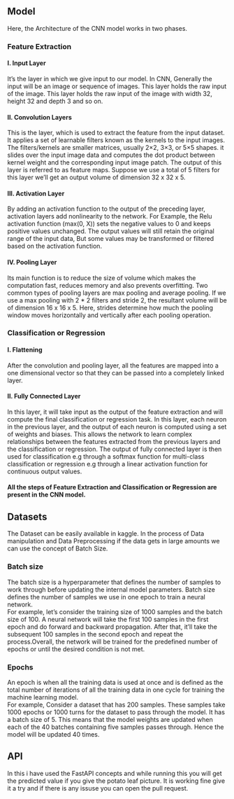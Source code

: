 ## Model
Here, the Architecture of the CNN model works in two phases.
### Feature Extraction
#### I. Input Layer
 It’s the layer in which we give input to our model. In CNN, Generally the input will be an image or sequence of images. This layer holds the raw input of the image. This layer holds the raw input of the image with width 32, height 32 and depth 3 and so on.
#### II. Convolution Layers
This is the layer, which is used to extract the feature from the input dataset. It applies a set of learnable filters known as the kernels to the input images. The filters/kernels are smaller matrices, usually 2×2, 3×3, or 5×5 shapes. it slides over the input image data and computes the dot product between kernel weight and the corresponding input image patch. The output of this layer is referred to as feature maps. Suppose we use a total of 5 filters for this layer we’ll get an output volume of dimension 32 x 32 x 5.
#### III. Activation Layer
By adding an activation function to the output of the preceding layer, activation layers add nonlinearity to the network. For Example, the Relu activation function (max(0, X)) sets the negative values to 0 and keeps positive values unchanged. The output values will still retain the original range of the input data, But some values may be transformed or filtered based on the activation function.
#### IV. Pooling Layer
Its main function is to reduce the size of volume which makes the computation fast, reduces memory and also prevents overfitting. Two common types of pooling layers are max pooling and average pooling. If we use a max pooling with 2 * 2 filters and stride 2, the resultant volume will be of dimension 16 x 16 x 5. Here, strides determine how much the pooling window moves horizontally and vertically after each pooling operation.
### Classification or Regression
#### I. Flattening
After the convolution and pooling layer, all the features are mapped into a one dimensional vector so that they can be passed into a completely linked layer.
#### II. Fully Connected Layer
In this layer,  it will take input as the output of the feature extraction and will compute the final classification or regression task. In this layer, each neuron in the previous layer, and the output of each neuron is computed using a set of weights and biases. This allows the network to learn complex relationships between the features extracted from the previous layers and the classification or regression. The output of fully connected layer is then used for classification e.g through a softmax function for multi-class classification or regression e.g through a linear activation function for continuous output values.



#### All the steps of Feature Extraction and Classification or Regression are present in the CNN model.


## Datasets
The Dataset can be easily available in kaggle. In the process of Data manipulation and Data Preprocessing if the data gets in large amounts we can use the concept of Batch Size.

### Batch size
The batch size is a hyperparameter that defines the number of samples to work through before updating the internal model parameters. Batch size defines the number of samples we use in one epoch to train a neural network.<br>
For example, let’s consider the training size of 1000 samples and the batch size of 100. A neural network will take the first 100 samples in the first epoch and do forward and backward propagation. After that, it’ll take the subsequent 100 samples in the second epoch and repeat the process.Overall, the network will be trained for the predefined number of epochs or until the desired condition is not met.


### Epochs
An epoch is when all the training data is used at once and is defined as the total number of iterations of all the training data in one cycle for training the machine learning model.<br>
For example, Consider a dataset that has 200 samples. These samples take 1000 epochs or 1000 turns for the dataset to pass through the model. It has a batch size of 5. This means that the model weights are updated when each of the 40 batches containing five samples passes through. Hence the model will be updated 40 times. 

## API
In this i have used the FastAPI concepts and while running this you will get the predicted value if you give the potato leaf picture. It is working fine give it a try and if there is any issuse you can open the pull request.
